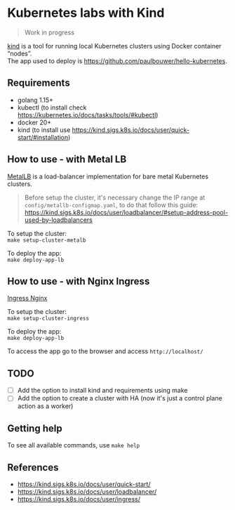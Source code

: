 # Kubernetes labs with Kind

> Work in progress

[kind](https://kind.sigs.k8s.io) is a tool for running local Kubernetes clusters using Docker container “nodes”.   
The app used to deploy is https://github.com/paulbouwer/hello-kubernetes.

## Requirements
* golang 1.15+
* kubectl (to install check https://kubernetes.io/docs/tasks/tools/#kubectl)
* docker 20+
* kind (to install use https://kind.sigs.k8s.io/docs/user/quick-start/#installation)

## How to use - with Metal LB

[MetalLB](https://metallb.universe.tf) is a load-balancer implementation for bare metal Kubernetes clusters.

> Before setup the cluster, it's necessary change the IP range at `config/metallb-configmap.yaml`, to do that follow this guide: https://kind.sigs.k8s.io/docs/user/loadbalancer/#setup-address-pool-used-by-loadbalancers

To setup the cluster:   
`make setup-cluster-metalb`

To deploy the app:   
`make deploy-app-lb`

## How to use - with Nginx Ingress
[Ingress Nginx](https://kubernetes.github.io/ingress-nginx/)

To setup the cluster:   
`make setup-cluster-ingress`

To deploy the app:   
`make deploy-app-lb`

To access the app go to the browser and access `http://localhost/`

## TODO
 - [ ] Add the option to install kind and requirements using make
 - [ ] Add the option to create a cluster with HA (now it's just a control plane action as a worker)
 
## Getting help

To see all available commands, use `make help`

## References
* https://kind.sigs.k8s.io/docs/user/quick-start/
* https://kind.sigs.k8s.io/docs/user/loadbalancer/
* https://kind.sigs.k8s.io/docs/user/ingress/